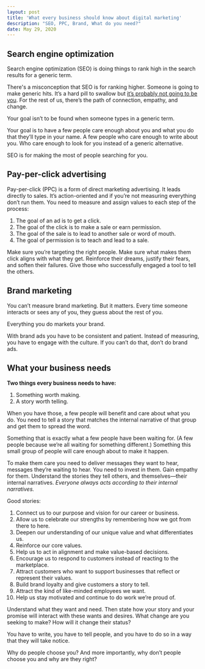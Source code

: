 ```yaml
---
layout: post
title: 'What every business should know about digital marketing'
description: "SEO, PPC, Brand, What do you need?"
date: May 29, 2020
---
```



## Search engine optimization
Search engine optimization (SEO) is doing things to rank high in the search results for a generic term.

There's a misconception that SEO is for ranking higher. Someone is going to make generic hits. It’s a hard pill to swallow but [it’s probably not going to be you](https://detailed.com/google-control/). For the rest of us, there’s the path of connection, empathy, and change.

Your goal isn’t to be found when someone types in a generic term.

Your goal is to have a few people care enough about you and what you do that they’ll type in your name. A few people who care enough to write about you. Who care enough to look for you instead of a generic alternative.

SEO is for making the most of people searching for you.

## Pay-per-click advertising
Pay-per-click (PPC) is a form of direct marketing advertising. It leads directly to sales. It’s action-oriented and if you’re not measuring everything don’t run them. You need to measure and assign values to each step of the process:
1. The goal of an ad is to get a click.
2. The goal of the click is to make a sale or earn permission.
3. The goal of the sale is to lead to another sale or word of mouth.
4. The goal of permission is to teach and lead to a sale.

Make sure you’re targeting the right people. Make sure what makes them click aligns with what they get. Reinforce their dreams, justify their fears, and soften their failures. Give those who successfully engaged a tool to tell the others.


## Brand marketing
You can’t measure brand marketing. But it matters. Every time someone interacts or sees any of you, they guess about the rest of you.

Everything you do markets your brand.

With brand ads you have to be consistent and patient. Instead of measuring, you have to engage with the culture. If you can’t do that, don’t do brand ads.


## What your business needs

**Two things every business needs to have:**
1. Something worth making.
2. A story worth telling.

When you have those, a few people will benefit and care about what you do. You need to tell a story that matches the internal narrative of that group and get them to spread the word.

Something that is exactly what a few people have been waiting for. (A few people because we’re all waiting for something different.) Something this small group of people will care enough about to make it happen.

To make them care you need to deliver messages they want to hear, messages they’re waiting to hear. You need to invest in them. Gain empathy for them. Understand the stories they tell others, and themselves—their internal narratives. *Everyone always acts according to their internal narratives.*

Good stories:
1. Connect us to our purpose and vision for our career or business.
2. Allow us to celebrate our strengths by remembering how we got from there to here.
3. Deepen our understanding of our unique value and what differentiates us.
4. Reinforce our core values.
5. Help us to act in alignment and make value-based decisions.
6. Encourage us to respond to customers instead of reacting to the marketplace.
7. Attract customers who want to support businesses that reflect or represent their values.
8. Build brand loyalty and give customers a story to tell.
9. Attract the kind of like-minded employees we want.
10. Help us stay motivated and continue to do work we’re proud of.

Understand what they want and need. Then state how your story and your promise will interact with these wants and desires. What change are you seeking to make? How will it change their status?

You have to write, you have to tell people, and you have to do so in a way that they will take notice.

Why do people choose you?
And more importantly, why don’t people choose you and why are they right?
